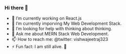 ### Hi there 👋

- 🔭 I’m currently working on React.js
- 🌱 I’m currently imporving My Web Development Stack.
- 🤔 I’m looking for help with thinking about thinking. 
- 💬 Ask me about MERN Stack Web Development.
- 📫 How to reach me: @twitter: vishwajeetraj323
- ⚡ Fun fact: I am still alive. 🤷‍

